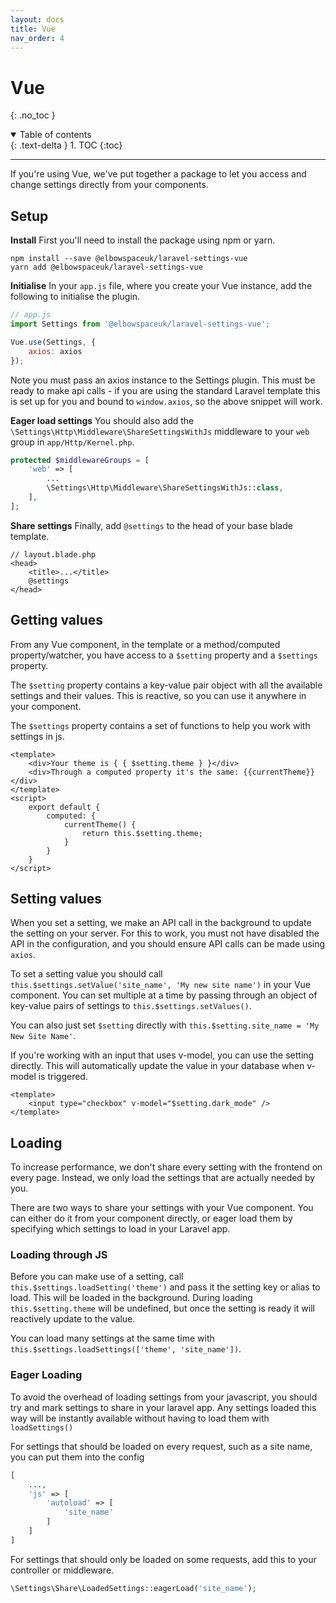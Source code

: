 ```yaml
---
layout: docs
title: Vue
nav_order: 4
---
```


# Vue
{: .no_toc }

<details open markdown="block">
  <summary>
    Table of contents
  </summary>
  {: .text-delta }
1. TOC
{:toc}
</details>

---

If you're using Vue, we've put together a package to let you access and change settings directly from your components. 

## Setup

**Install**
First you'll need to install the package using npm or yarn.

```shell
npm install --save @elbowspaceuk/laravel-settings-vue
yarn add @elbowspaceuk/laravel-settings-vue
```

**Initialise**
In your `app.js` file, where you create your Vue instance, add the following to initialise the plugin.

```js
// app.js
import Settings from '@elbowspaceuk/laravel-settings-vue';

Vue.use(Settings, {
    axios: axios
});
```
Note you must pass an axios instance to the Settings plugin. This must be ready to make api calls - if you are using the standard Laravel template this is set up for you and bound to `window.axios`, so the above snippet will work.

**Eager load settings**
You should also add the `\Settings\Http\Middleware\ShareSettingsWithJs` middleware to your `web` group in `app/Http/Kernel.php`.

```php
protected $middlewareGroups = [
    'web' => [
        ...
        \Settings\Http\Middleware\ShareSettingsWithJs::class,
    ],
];
```

**Share settings**
Finally, add `@settings` to the head of your base blade template.

```blade
// layout.blade.php
<head>
    <title>...</title>
    @settings
</head>
```

## Getting values

From any Vue component, in the template or a method/computed property/watcher, you have access to a `$setting` property and a `$settings` property.

The `$setting` property contains a key-value pair object with all the available settings and their values. This is reactive, so you can use it anywhere in your component.

The `$settings` property contains a set of functions to help you work with settings in js.

```vue
<template>
    <div>Your theme is { { $setting.theme } }</div>
    <div>Through a computed property it's the same: {{currentTheme}}</div>
</template>
<script>
    export default {
        computed: {
            currentTheme() {
                return this.$setting.theme;
            }
        }
    }
</script>
```

## Setting values

When you set a setting, we make an API call in the background to update the setting on your server. For this to work, you must not have disabled the API in the configuration, and you should ensure API calls can be made using `axios`.

To set a setting value you should call `this.$settings.setValue('site_name', 'My new site name')` in your Vue component. You can set multiple at a time by passing through an object of key-value pairs of settings to `this.$settings.setValues()`.

You can also just set `$setting` directly with `this.$setting.site_name = 'My New Site Name'`.

If you're working with an input that uses v-model, you can use the setting directly. This will automatically update the value in your database when v-model is triggered.

```vue
<template>
    <input type="checkbox" v-model="$setting.dark_mode" />
</template>
```

## Loading

To increase performance, we don't share every setting with the frontend on every page. Instead, we only load the settings that are actually needed by you.

There are two ways to share your settings with your Vue component. You can either do it from your component directly, or eager load them by specifying which settings to load in your Laravel app.

### Loading through JS

Before you can make use of a setting, call `this.$settings.loadSetting('theme')` and pass it the setting key or alias to load. This will be loaded in the background. During loading `this.$setting.theme` will be undefined, but once the setting is ready it will reactively update to the value.

You can load many settings at the same time with `this.$settings.loadSettings(['theme', 'site_name'])`.

### Eager Loading

To avoid the overhead of loading settings from your javascript, you should try and mark settings to share in your laravel app. Any settings loaded this way will be instantly available without having to load them with `loadSettings()`

For settings that should be loaded on every request, such as a site name, you can put them into the config

```php
[
    ...,
    'js' => [
        'autoload' => [
            'site_name'
        ]
    ]
]
```

For settings that should only be loaded on some requests, add this to your controller or middleware.

```php
\Settings\Share\LoadedSettings::eagerLoad('site_name');
```
